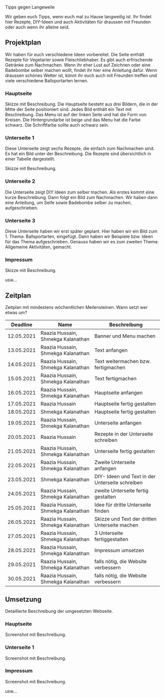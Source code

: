 Tipps gegen Langeweile
 
Wir geben euch Tipps, wenn euch mal zu Hause langweilig ist. Ihr findet hier Rezepte, DIY-Ideen und auch Aktivitäten für draussen mit Freunden oder auch wenn ihr alleine seid. 
 
## Projektplan
 
Wir haben für euch verschiedene Ideen vorbereitet. Die Seite enthält Rezepte für Vegetarier sowie Fleischliebhaber. Es gibt auch erfrischende Getränke zum Nachmachen. Wenn ihr eher Lust auf Zeichnen oder eine Badebombe selber machen wollt, findet ihr hier eine Anleitung dafür. Wenn draussen schönes Wetter ist, könnt ihr euch auch mit Freunden treffen und viele verschiedene Ballsportarten lernen. 
 
### Hauptseite
 
Skizze mit Beschreibung.
Die Hauptseite besteht aus drei Bildern, die in der Mitte der Seite positioniert sind. Jedes Bild enthält ein Text mit Beschreibung. Das Menu ist auf der linken Seite und hat die Form von Kreisen. Die Hintergrundarbe ist beige und das Menu hat die Farbe schwarz. Die Schriftfarbe sollte auch schwarz sein.  
### Unterseite 1
Diese Unterseite zeigt sechs Rezepte, die einfach zum Nachmachen sind. Es hat ein Bild unter der Beschreibung. Die Rezepte sind übersichtlich in einer Tabelle dargestellt. 
 
Skizze mit Beschreibung.
 
### Unterseite 2
Die Unterseite zeigt DIY Ideen zum selber machen. Als erstes kommt eine kurze Beschreibung. Dann folgt ein Bild zum Nachmachen. Wir haben dann eine Anleitung, um Seife sowie Badebombe selber zu machen, aufgeschrieben. 
 
### Unterseite 3
Diese Unterseite haben wir erst später geplant. Hier haben wir ein Bild zum 1. Thema: Ballsportarten, eingefügt. Dann haben wir Beispiele bzw. Ideen für das Thema aufgeschrieben. Genauso haben wir es zum zweiten Thema: Allgemeine Aktivitäten, gemacht. 
 
### Impressum
 
Skizze mit Beschreibung.
 
usw...
 
## Zeitplan
 
Zeitplan mit mindestens wöchentlichen Meilensteinen. Wann setzt wer etwas um?
 
| Deadline | Name | Beschreibung |
| --- | --- | --- |
| 12.05.2021 | Raazia Hussain, Shmekga Kalanathan | Banner und Menu machen |
| 13.05.2021 | Raazia Hussain, Shmekga Kalanathan | Text anfangen |
| 14.05.2021 | Raazia Hussain, Shmekga Kalanathan | Text weitermachen bzw. fertigmachen |
| 15.05.2021 | Raazia Hussain, Shmekga Kalanathan | Text fertigmachen  |
| 16.05.2021 | Raazia Hussain, Shmekga Kalanathan | Hauptseite anfangen |
| 17.05.2021 | Raazia Hussain | Hauptseite fertig gestalten |
| 18.05.2021 | Shmekga Kalanathan | Hauptseite fertig gestalten |
| 19.05.2021 | Raazia Hussain, Shmekga Kalanathan | Unterseite anfangen |
| 20.05.2021 | Raazia Hussain | Rezepte in der Unterseite schreiben |
| 21.05.2021 | Raazia Hussain, Shmekga Kalanathan | Unterseite fertig gestalten |
| 22.05.2021 | Raazia Hussain, Shmekga Kalanathan | Zweite Unterseite anfangen |
| 23.05.2021 | Shmekga Kalanathan | DIY- Ideen und Text in der Unterseite schreiben |
| 24.05.2021 | Raazia Hussain, Shmekga Kalanathan | zweite Unterseite fertig gestalten|
| 25.05.2021 | Raazia Hussain, Shmekga Kalanathan | Idee für dritte Unterseite finden |
| 26.05.2021 | Raazia Hussain, Shmekga Kalanathan | Skizze und Text der dritten Unterseite machen |
| 27.05.2021 | Raazia Hussain, Shmekga Kalanathan | 3 Unterseite fertiggestalten |
| 28.05.2021 | Raazia Hussain, Shmekga Kalanathan | Impressum umsetzen |
| 29.05.2021 | Raazia Hussain, Shmekga Kalanathan | falls nötig, die Website verbessern |
| 30.05.2021 | Raazia Hussain, Shmekga Kalanathan | falls nötig, die Website verbessern |
 
## Umsetzung
 
Detaillierte Beschreibung der umgesetzten Webseite.


 
### Hauptseite
 
Screenshot mit Beschreibung.
 
### Unterseite 1
 
Screenshot mit Beschreibung.
 
### Impressum
 
Screenshot mit Beschreibung.
 
usw...
